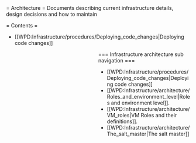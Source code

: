 <noinclude>
= Architecture =
Documents describing current infrastructure details, design decisions and how to maintain

= Contents =
<splist>
* [[WPD:Infrastructure/procedures/Deploying_code_changes|Deploying code changes]]
</splist>
</noinclude><includeonly>
<div style="float:right;width:50%;word-wrap:break-word;clear:both;">
=== Infrastructure architecture sub navigation ===

* [[WPD:Infrastructure/procedures/Deploying_code_changes|Deploying code changes]]
* [[WPD:Infrastructure/architecture/Roles_and_environment_level|Roles and environment level]].
* [[WPD:Infrastructure/architecture/VM_roles|VM Roles and their definitions]].
* [[WPD:Infrastructure/architecture/The_salt_master|The salt master]]
</div>
</includeonly>